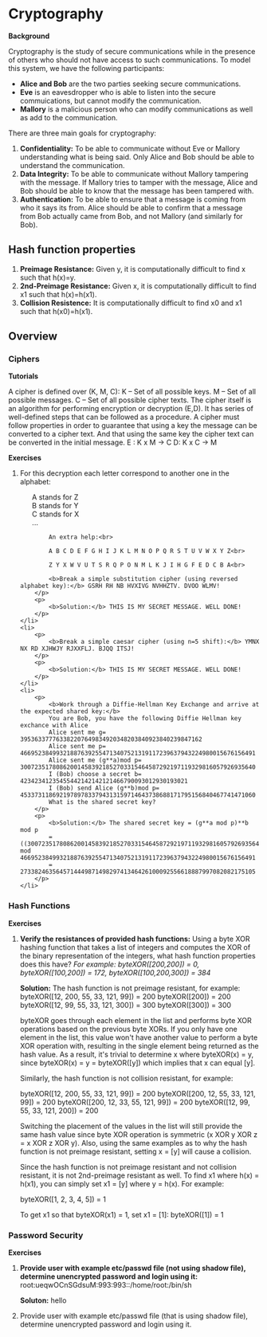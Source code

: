 # Cryptography

__Background__

Cryptography is the study of secure communications while in the presence of others who should not have access to such communications. To model this system, we have the following participants:

<ul>
	<li><b>Alice and Bob</b> are the two parties seeking secure communications.</li>
	<li><b>Eve</b> is an eavesdropper who is able to listen into the secure commuications, but cannot modify the communication.</li>
	<li><b>Mallory</b> is a malicious person who can modify communications as well as add to the communication.</li>
</ul>

There are three main goals for cryptography:
<ol>
	<li><b>Confidentiality:</b> To be able to communicate without Eve or Mallory understanding what is being said. Only Alice and Bob should be able to understand the communication.</li>
	<li><b>Data Integrity:</b> To be able to communicate without Mallory tampering with the message. If Mallory tries to tamper with the message, Alice and Bob should be able to know that the message has been tampered with.</li>
	<li><b>Authentication:</b> To be able to ensure that a message is coming from who it says its from. Alice should be able to confirm that a message from Bob actually came from Bob, and not Mallory (and similarly for Bob).</li>
</ol>

<h2>Hash function properties</h2>

<ol>
	<li><b>Preimage Resistance:</b> Given y, it is computationally difficult to find x such that h(x)=y.</li>
	<li><b>2nd-Preimage Resistance:</b> Given x, it is computationally difficult to find x1 such that h(x)=h(x1).</li>
	<li><b>Collision Resistence:</b> It is computationally difficult to find x0 and x1 such that h(x0)=h(x1).</li>
</ol>

<h2>Overview</h2>

<h3>Ciphers</h3>

<b>Tutorials</b>

A cipher is defined over (K, M, C):
K – Set of all possible keys.
M – Set of all possible messages.
C – Set of all possible cipher texts.
The cipher itself is an algorithm for performing encryption or decryption (E,D). It has series of well-defined steps that can be followed as a procedure.
A cipher must follow properties in order to guarantee that using a key the message can be converted to a cipher text. And that using the same key the cipher text can be converted in the initial message.
E : K x M -> C
D: K x C -> M


<b>Exercises</b>
<ol>
	<li>
		<p>For this decryption each letter correspond to another one in the alphabet:
			<ul>A stands for Z</ul>
			<ul>B stands for Y</ul>
			<ul>C stands for X</ul>
			<ul>...</ul>
			
			An extra help:<br>
			
			A B C D E F G H I J K L M N O P Q R S T U V W X Y Z<br>
			
			Z Y X W V U T S R Q P O N M L K J I H G F E D C B A<br>

			<b>Break a simple substitution cipher (using reversed alphabet key):</b> GSRH RH NB HVXIVG NVHHZTV. DVOO WLMV!
		</p>
		<p>
			<b>Solution:</b> THIS IS MY SECRET MESSAGE. WELL DONE! 
		</p>
	</li>
	<li>
		<p>
			<b>Break a simple caesar cipher (using n=5 shift):</b> YMNX NX RD XJHWJY RJXXFLJ. BJQQ ITSJ!
		</p>
		<p>
			<b>Solution:</b> THIS IS MY SECRET MESSAGE. WELL DONE!
		</p>
	</li>
	<li>
		<p>
			<b>Work through a Diffie-Hellman Key Exchange and arrive at the expected shared key:</b>
			You are Bob, you have the following Diffie Hellman key exchance with Alice
			Alice sent me g= 395363377763382207649834920348203840923840239847162
			Alice sent me p= 466952384993218876392554713407521319117239637943224980015676156491
			Alice sent me (g**a)mod p= 300723517808620014583921852703315464587292197119329816057926935640
			I (Bob) choose a secret b= 42342341235455442142142121466790093012930193021
			I (Bob) send Alice (g**b)mod p= 453373118692197897833794313159714643738688171795156840467741471060
			What is the shared secret key?
		</p>
		<p>
			<b>Solution:</b> The shared secret key = (g**a mod p)**b mod p
			= ((300723517808620014583921852703315464587292197119329816057926935640)^(42342341235455442142142121466790093012930193021)) mod 466952384993218876392554713407521319117239637943224980015676156491
			= 273382463564571444987149829741346426100092556618887997082082175105
		</p>
	</li>
</ol>

<h3>Hash Functions</h3>

<b>Exercises</b>
<ol>
	<li>
		<p>
			<b>Verify the resistances of provided hash functions:</b>
			Using a byte XOR hashing function that takes a list of integers and computes the XOR of the binary representation of the integers, what hash function properties does this have?
			<i>For example: byteXOR([200,200]) = 0, byteXOR([100,200]) = 172, byteXOR([100,200,300]) = 384</i>
		</p>
		<p>
			<b>Solution:</b>
			The hash function is not preimage resistant, for example:
			byteXOR([12, 200, 55, 33, 121, 99]) = 200
			byteXOR([200]) = 200
			byteXOR([12, 99, 55, 33, 121, 300]) = 300
			byteXOR([300]) = 300
		<p>
			byteXOR goes through each element in the list and performs byte XOR operations based on the previous byte XORs. If you only have one element in the list, this value won't have another value to perform a byte XOR operation with, resulting in the single element being returned as the hash value. As a result, it's trivial to determine x where byteXOR(x) = y, since byteXOR(x) = y = byteXOR([y]) which implies that x can equal [y].
		</p>
		<p>
			Similarly, the hash function is not collision resistant, for example:
		</p>
		<p>
			byteXOR([12, 200, 55, 33, 121, 99]) = 200
			byteXOR([200, 12, 55, 33, 121, 99]) = 200
			byteXOR([200, 12, 33, 55, 121, 99]) = 200
			byteXOR([12, 99, 55, 33, 121, 200]) = 200
		</p>
		<p>
			Switching the placement of the values in the list will still provide the same hash value since byte XOR operation is symmetric (x XOR y XOR z = x XOR z XOR y). Also, using the same examples as to why the hash function is not preimage resistant, setting x = [y] will cause a collision.
		</p>
		<p>
			Since the hash function is not preimage resistant and not collision resistant, it is not 2nd-preimage resistant as well. To find x1 where h(x) = h(x1), you can simply set x1 = [y] where y = h(x). For example:
		</p>
		<p>
			byteXOR([1, 2, 3, 4, 5]) = 1
		</p>
		<p>
			To get x1 so that byteXOR(x1) = 1, set x1 = [1]:
				byteXOR([1]) = 1
		</p>
	</li>
</ol>

<h3>Password Security</h3>

<b>Exercises</b>
<ol>
	<li>
		<p>
			<b>Provide user with example etc/passwd file (not using shadow file), determine unencrypted password and login using it:</b>
			root:ueqwOCnSGdsuM:993:993::/home/root:/bin/sh
		</p>
		<p>
			<b>Soluton:</b> hello
		</p>
	</li>
	<li>Provide user with example etc/passwd file (that is using shadow file), determine unencrypted password and login using it.</li>
</ol>
